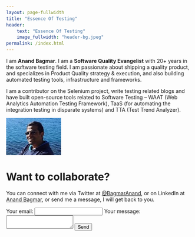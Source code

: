 ```yaml
---
layout: page-fullwidth
title: "Essence Of Testing"
header:
    text: "Essence Of Testing"
    image_fullwidth: "header-bg.jpeg"
permalink: /index.html
---
```


<!-- Clarity tracking code for https://essenceoftesting.com/ --><script>    (function(c,l,a,r,i,t,y){        c[a]=c[a]||function(){(c[a].q=c[a].q||[]).push(arguments)};        t=l.createElement(r);t.async=1;t.src="https://www.clarity.ms/tag/"+i+"?ref=bwt";        y=l.getElementsByTagName(r)[0];y.parentNode.insertBefore(t,y);    })(window, document, "clarity", "script", "9yamorlies");</script>

I am **Anand Bagmar**. I am a **Software Quality Evangelist** with 20+ years in the software testing field. I am passionate about shipping a quality product, and specializes in Product Quality strategy & execution, and also building automated testing tools, infrastructure and frameworks.

I am a contributor on the Selenium project, write testing related blogs and have built open-source tools related to Software Testing – WAAT (Web Analytics Automation Testing Framework), TaaS (for automating the integration testing in disparate systems) and TTA (Test Trend Analyzer).

![Anand Bagmar](/assets/img/Anand_profile.jpg)

# Want to collaborate?

You can connect with me via Twitter at <a href="https://twitter.com/BagmarAnand" target="_blank">@BagmarAnand</a>, or on LinkedIn at <a href="https://www.linkedin.com/in/anandbagmar/" target="_blank">Anand Bagmar</a>, or send me a message, I will get back to you.

<form
  action="https://formspree.io/f/xpzbwqby"
  method="POST"
>
  <label>
    Your email:
    <input type="email" name="_replyto">
  </label>
  <label>
    Your message:
    <textarea name="message"></textarea>
  </label>
  <!-- your other form fields go here -->
  <button type="submit">Send</button>
</form>